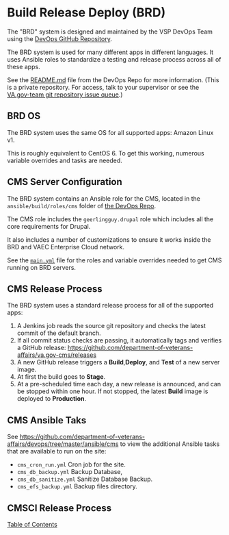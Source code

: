 # Build Release Deploy (BRD)

The "BRD" system is designed and maintained by the VSP DevOps Team using the 
[DevOps GitHub Repository](https://github.com/department-of-veterans-affairs/devops).

The BRD system is used for many different apps in different languages. It uses 
Ansible roles to standardize a testing and release process across all of these 
apps.

See the [README.md](https://github.com/department-of-veterans-affairs/devops/blob/master/README.md) 
file from the DevOps Repo for more information. (This is a private repository. 
For access, talk to your supervisor or see the [VA.gov-team git repository issue queue](https://github.com/department-of-veterans-affairs/va.gov-team).)

## BRD OS

The BRD system uses the same OS for all supported apps: Amazon Linux v1. 

This is roughly equivalent to CentOS 6. To get this working, numerous variable 
overrides and tasks are needed. 
## CMS Server Configuration

The BRD system contains an Ansible role for the CMS, located in the 
`ansible/build/roles/cms` folder of [the DevOps Repo](https://github.com/department-of-veterans-affairs/devops/tree/master/ansible/build/roles/cms).

The CMS role includes the `geerlingguy.drupal` role which includes all the core
 requirements for Drupal.

It also includes a number of customizations to ensure it works inside the BRD 
and VAEC Enterprise Cloud network.

See the [`main.yml`](https://github.com/department-of-veterans-affairs/devops/blob/master/ansible/build/roles/cms/meta/main.yml) file for the roles and variable overrides needed to get CMS 
running on BRD servers. 

## CMS Release Process

The BRD system uses a standard release process for all of the supported apps:
  
1. A Jenkins job reads the source git repository and checks the latest commit 
of the default branch.
2. If all commit status checks are passing, it automatically tags and verifies 
a GitHub release: https://github.com/department-of-veterans-affairs/va.gov-cms/releases
3. A new GitHub release triggers a **Build**,**Deploy**, and **Test** of a new server image.
4. At first the build goes to **Stage**. 
5. At a pre-scheduled time each day, a new release is announced, and can be stopped 
within one hour. If not stopped, the latest **Build** image is deployed to **Production**.

## CMS Ansible Taks

See https://github.com/department-of-veterans-affairs/devops/tree/master/ansible/cms 
to view the additional Ansible tasks that are available to run on the site:

- `cms_cron_run.yml`	Cron job for the site.
- `cms_db_backup.yml`	Backup Database,
- `cms_db_sanitize.yml`	Sanitize Database Backup.
- `cms_efs_backup.yml`  Backup files directory.

## CMSCI Release Process




[Table of Contents](../README.md)
